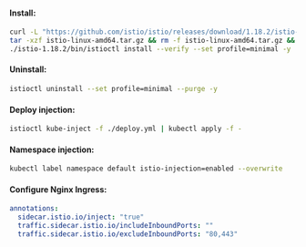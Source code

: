#### Install:
```bash
curl -L "https://github.com/istio/istio/releases/download/1.18.2/istio-1.18.2-linux-amd64.tar.gz" -o istio-linux-amd64.tar.gz && \
tar -xzf istio-linux-amd64.tar.gz && rm -f istio-linux-amd64.tar.gz && \
./istio-1.18.2/bin/istioctl install --verify --set profile=minimal -y
```

#### Uninstall:
```bash
istioctl uninstall --set profile=minimal --purge -y
```

#### Deploy injection:
```bash
istioctl kube-inject -f ./deploy.yml | kubectl apply -f -
```

#### Namespace injection:
```bash
kubectl label namespace default istio-injection=enabled --overwrite
```

#### Configure Nginx Ingress:
```yaml
annotations:
  sidecar.istio.io/inject: "true"
  traffic.sidecar.istio.io/includeInboundPorts: ""
  traffic.sidecar.istio.io/excludeInboundPorts: "80,443"
```
